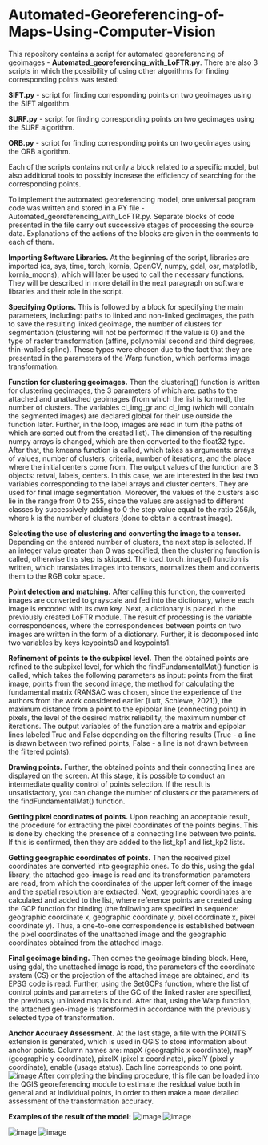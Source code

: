 # Automated-Georeferencing-of-Maps-Using-Computer-Vision
This repository contains a script for automated georeferencing of geoimages - **Automated_georeferencing_with_LoFTR.py**. There are also 3 scripts in which the possibility of using other algorithms for finding corresponding points was tested:

  **SIFT.py** - script for finding corresponding points on two geoimages using the SIFT algorithm.
  
  **SURF.py** - script for finding corresponding points on two geoimages using the SURF algorithm.
  
  **ORB.py** - script for finding corresponding points on two geoimages using the ORB algorithm.
  
Each of the scripts contains not only a block related to a specific model, but also additional tools to possibly increase the efficiency of searching for the corresponding points.

To implement the automated georeferencing model, one universal program code was written and stored in a PY file - Automated_georeferencing_with_LoFTR.py. Separate blocks of code presented in the file carry out successive stages of processing the source data. Explanations of the actions of the blocks are given in the comments to each of them.

**Importing Software Libraries.**
At the beginning of the script, libraries are imported (os, sys, time, torch, kornia, OpenCV, numpy, gdal, osr, matplotlib, kornia_moons), which will later be used to call the necessary functions. They will be described in more detail in the next paragraph on software libraries and their role in the script.

**Specifying Options.**
This is followed by a block for specifying the main parameters, including: paths to linked and non-linked geoimages, the path to save the resulting linked geoimage, the number of clusters for segmentation (clustering will not be performed if the value is 0) and the type of raster transformation (affine, polynomial second and third degrees, thin-walled spline). These types were chosen due to the fact that they are presented in the parameters of the Warp function, which performs image transformation.

**Function for clustering geoimages.**
Then the clustering() function is written for clustering geoimages, the 3 parameters of which are: paths to the attached and unattached geoimages (from which the list is formed), the number of clusters. The variables cl_img_gr and cl_img (which will contain the segmented images) are declared global for their use outside the function later. Further, in the loop, images are read in turn (the paths of which are sorted out from the created list). The dimension of the resulting numpy arrays is changed, which are then converted to the float32 type. After that, the kmeans function is called, which takes as arguments: arrays of values, number of clusters, criteria, number of iterations, and the place where the initial centers come from. The output values of the function are 3 objects: retval, labels, centers. In this case, we are interested in the last two variables corresponding to the label arrays and cluster centers. They are used for final image segmentation. Moreover, the values of the clusters also lie in the range from 0 to 255, since the values are assigned to different classes by successively adding to 0 the step value equal to the ratio 256/k, where k is the number of clusters (done to obtain a contrast image).

**Selecting the use of clustering and converting the image to a tensor.**
Depending on the entered number of clusters, the next step is selected. If an integer value greater than 0 was specified, then the clustering function is called, otherwise this step is skipped. The load_torch_image() function is written, which translates images into tensors, normalizes them and converts them to the RGB color space.

**Point detection and matching.**
After calling this function, the converted images are converted to grayscale and fed into the dictionary, where each image is encoded with its own key. Next, a dictionary is placed in the previously created LoFTR module. The result of processing is the variable correspondences, where the correspondences between points on two images are written in the form of a dictionary. Further, it is decomposed into two variables by keys keypoints0 and keypoints1.

**Refinement of points to the subpixel level.**
Then the obtained points are refined to the subpixel level, for which the findFundamentalMat() function is called, which takes the following parameters as input: points from the first image, points from the second image, the method for calculating the fundamental matrix (RANSAC was chosen, since the experience of the authors from the work considered earlier [Luft, Schiewe, 2021]), the maximum distance from a point to the epipolar line (connecting point) in pixels, the level of the desired matrix reliability, the maximum number of iterations. The output variables of the function are a matrix and epipolar lines labeled True and False depending on the filtering results (True - a line is drawn between two refined points, False - a line is not drawn between the filtered points).

**Drawing points.**
Further, the obtained points and their connecting lines are displayed on the screen. At this stage, it is possible to conduct an intermediate quality control of points selection. If the result is unsatisfactory, you can change the number of clusters or the parameters of the findFundamentalMat() function.

**Getting pixel coordinates of points.**
Upon reaching an acceptable result, the procedure for extracting the pixel coordinates of the points begins. This is done by checking the presence of a connecting line between two points. If this is confirmed, then they are added to the list_kp1 and list_kp2 lists.

**Getting geographic coordinates of points.**
Then the received pixel coordinates are converted into geographic ones. To do this, using the gdal library, the attached geo-image is read and its transformation parameters are read, from which the coordinates of the upper left corner of the image and the spatial resolution are extracted. Next, geographic coordinates are calculated and added to the list, where reference points are created using the GCP function for binding (the following are specified in sequence: geographic coordinate x, geographic coordinate y, pixel coordinate x, pixel coordinate y). Thus, a one-to-one correspondence is established between the pixel coordinates of the unattached image and the geographic coordinates obtained from the attached image.

**Final geoimage binding.**
Then comes the geoimage binding block. Here, using gdal, the unattached image is read, the parameters of the coordinate system (CS) or the projection of the attached image are obtained, and its EPSG code is read. Further, using the SetGCPs function, where the list of control points and parameters of the GC of the linked raster are specified, the previously unlinked map is bound. After that, using the Warp function, the attached geo-image is transformed in accordance with the previously selected type of transformation.

**Anchor Accuracy Assessment.**
At the last stage, a file with the POINTS extension is generated, which is used in QGIS to store information about anchor points. Column names are: mapX (geographic x coordinate), mapY (geographic y coordinate), pixelX (pixel x coordinate), pixelY (pixel y coordinate), enable (usage status). Each line corresponds to one point.
![image](https://github.com/ArthurMukhametshin/Automated-Georeferencing-of-Maps-Using-Computer-Vision/assets/104223492/078be0cc-cf1a-4782-b4ed-0c22bd5372bf)
After completing the binding procedure, this file can be loaded into the QGIS georeferencing module to estimate the residual value both in general and at individual points, in order to then make a more detailed assessment of the transformation accuracy.

**Examples of the result of the model:**
![image](https://github.com/ArthurMukhametshin/Automated-Georeferencing-of-Maps-Using-Computer-Vision/assets/104223492/6e2149d7-6fc5-4a48-969c-8497ff669a74)
![image](https://github.com/ArthurMukhametshin/Automated-Georeferencing-of-Maps-Using-Computer-Vision/assets/104223492/aeb27b78-438a-4d5f-973f-8c319d8ee756)

![image](https://github.com/ArthurMukhametshin/Automated-Georeferencing-of-Maps-Using-Computer-Vision/assets/104223492/0f749fa8-4113-4fe6-986e-4fccffe475e2)
![image](https://github.com/ArthurMukhametshin/Automated-Georeferencing-of-Maps-Using-Computer-Vision/assets/104223492/9bfdbb9b-2e14-4396-a559-1fb20bf7fa6f)
